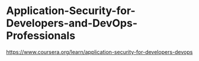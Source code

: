 # Application-Security-for-Developers-and-DevOps-Professionals
https://www.coursera.org/learn/application-security-for-developers-devops
